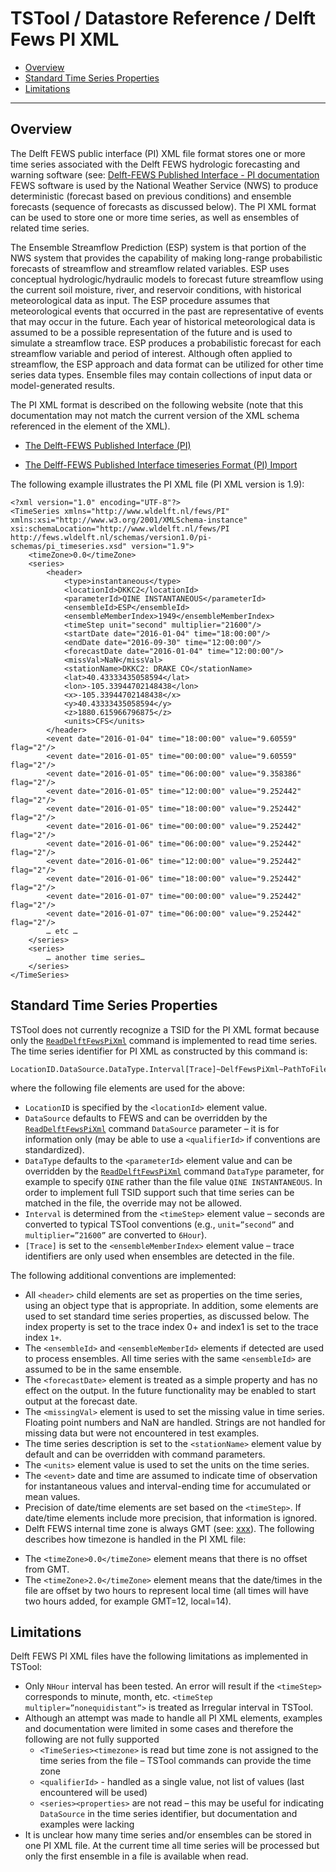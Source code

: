 # TSTool / Datastore Reference / Delft Fews PI XML #

* [Overview](#overview)
* [Standard Time Series Properties](#standard-time-series-properties)
* [Limitations](#limitations)

--------------

## Overview ##

The Delft FEWS public interface (PI) XML file format stores one or more time series
associated with the Delft FEWS hydrologic forecasting and warning software
(see: [Delft-FEWS Published Interface - PI documentation](https://publicwiki.deltares.nl/display/FEWSDOC/Delft-FEWS+Published+interface+-+PI)
FEWS software is used by the National Weather Service (NWS) to produce deterministic
(forecast based on previous conditions) and ensemble forecasts (sequence of forecasts as discussed below).
The PI XML format can be used to store one or more time series, as well as ensembles of related time series.

The Ensemble Streamflow Prediction (ESP) system is that portion of the NWS system
that provides the capability of making long-range probabilistic
forecasts of streamflow and streamflow related variables.
ESP uses conceptual hydrologic/hydraulic models to forecast future
streamflow using the current soil moisture, river, and reservoir conditions,
with historical meteorological data as input.
The ESP procedure assumes that meteorological events that occurred in the past
are representative of events that may occur in the future.
Each year of historical meteorological data is assumed to be a possible
representation of the future and is used to simulate a streamflow trace.
ESP produces a probabilistic forecast for each streamflow variable and period of interest.
Although often applied to streamflow, the ESP approach and data format can be utilized for other time series data types.
Ensemble files may contain collections of input data or model-generated results.

The PI XML format is described on the following website (note that this documentation
may not match the current version of the XML schema referenced in the <TimeSeries> element of the XML).

* [The Delft-FEWS Published Interface (PI)](https://publicwiki.deltares.nl/display/FEWSDOC/The+Delft-Fews+Published+interface+(PI))

* [The Delff-FEWS Published Interface timeseries Format (PI) Import](https://publicwiki.deltares.nl/display/FEWSDOC/Delft-Fews+Published+Interface+timeseries+Format+%28PI%29+Import)

The following example illustrates the PI XML file (PI XML version is 1.9):

```
<?xml version="1.0" encoding="UTF-8"?>
<TimeSeries xmlns="http://www.wldelft.nl/fews/PI" xmlns:xsi="http://www.w3.org/2001/XMLSchema-instance" xsi:schemaLocation="http://www.wldelft.nl/fews/PI http://fews.wldelft.nl/schemas/version1.0/pi-schemas/pi_timeseries.xsd" version="1.9">
    <timeZone>0.0</timeZone>
    <series>
        <header>
            <type>instantaneous</type>
            <locationId>DKKC2</locationId>
            <parameterId>QINE INSTANTANEOUS</parameterId>
            <ensembleId>ESP</ensembleId>
            <ensembleMemberIndex>1949</ensembleMemberIndex>
            <timeStep unit="second" multiplier="21600"/>
            <startDate date="2016-01-04" time="18:00:00"/>
            <endDate date="2016-09-30" time="12:00:00"/>
            <forecastDate date="2016-01-04" time="12:00:00"/>
            <missVal>NaN</missVal>
            <stationName>DKKC2: DRAKE CO</stationName>
            <lat>40.43333435058594</lat>
            <lon>-105.33944702148438</lon>
            <x>-105.33944702148438</x>
            <y>40.43333435058594</y>
            <z>1880.615966796875</z>
            <units>CFS</units>
        </header>
        <event date="2016-01-04" time="18:00:00" value="9.60559" flag="2"/>
        <event date="2016-01-05" time="00:00:00" value="9.60559" flag="2"/>
        <event date="2016-01-05" time="06:00:00" value="9.358386" flag="2"/>
        <event date="2016-01-05" time="12:00:00" value="9.252442" flag="2"/>
        <event date="2016-01-05" time="18:00:00" value="9.252442" flag="2"/>
        <event date="2016-01-06" time="00:00:00" value="9.252442" flag="2"/>
        <event date="2016-01-06" time="06:00:00" value="9.252442" flag="2"/>
        <event date="2016-01-06" time="12:00:00" value="9.252442" flag="2"/>
        <event date="2016-01-06" time="18:00:00" value="9.252442" flag="2"/>
        <event date="2016-01-07" time="00:00:00" value="9.252442" flag="2"/>
        <event date="2016-01-07" time="06:00:00" value="9.252442" flag="2"/>
        … etc …
    </series>
    <series>
        … another time series…
    </series>
</TimeSeries>
```

## Standard Time Series Properties ##

TSTool does not currently recognize a TSID for the PI XML format because only the
[`ReadDelftFewsPiXml`](../../command-ref/ReadDelftFewsPiXml/ReadDelftFewsPiXml) command is implemented to read time series.
The time series identifier for PI XML as constructed by this command is:

```
LocationID.DataSource.DataType.Interval[Trace]~DelfFewsPiXml~PathToFile
```

where the following file elements are used for the above:

*   `LocationID` is specified by the `<locationId>` element value.
*   `DataSource` defaults to FEWS and can be overridden by the
    [`ReadDelftFewsPiXml`](../../command-ref/ReadDelftFewsPiXml/ReadDelftFewsPiXml) command `DataSource` parameter – it is
    for information only (may be able to use a `<qualifierId>` if conventions are standardized).
*   `DataType` defaults to the `<parameterId>` element value and can be overridden by the
    [`ReadDelftFewsPiXml`](../../command-ref/ReadDelftFewsPiXml/ReadDelftFewsPiXml) command `DataType` parameter,
    for example to specify `QINE` rather than the file value `QINE INSTANTANEOUS`.
    In order to implement full TSID support such that time series can be matched in the file, the override may not be allowed.
*   `Interval` is determined from the `<timeStep>` element value – seconds are converted to
    typical TSTool conventions (e.g., `unit=”second”` and `multiplier=”21600”` are converted to `6Hour`).
*   `[Trace]` is set to the `<ensembleMemberIndex>` element value – trace
    identifiers are only used when ensembles are detected in the file.

The following additional conventions are implemented:

*   All `<header>` child elements are set as properties on the time series,
    using an object type that is appropriate.
    In addition, some elements are used to set standard time series properties, as discussed below.
    The index property is set to the trace index 0+ and index1 is set to the trace index `1+`.
*   The `<ensembleId>` and `<ensembleMemberId>` elements if detected are used to process ensembles.
    All time series with the same `<ensembleId>` are assumed to be in the same ensemble.
*   The `<forecastDate>` element is treated as a simple property and has no effect on the output.
    In the future functionality may be enabled to start output at the forecast date.
*   The `<missingVal>` element is used to set the missing value in time series.
    Floating point numbers and NaN are handled.
    Strings are not handled for missing data but were not encountered in test examples.
*   The time series description is set to the `<stationName>` element value by
    default and can be overridden with command parameters.
*   The `<units>` element value is used to set the units on the time series.
*   The `<event>` date and time are assumed to indicate time of observation for
    instantaneous values and interval-ending time for accumulated or mean values.
*   Precision of date/time elements are set based on the `<timeStep>`.
    If date/time elements include more precision, that information is ignored.
*   Delft FEWS internal time zone is always GMT
    (see:  [xxx](https://www.nws.noaa.gov/oh/hrl/general/chps/Calibration/Calibration_Configuration_Guide.pdf)).
    The following describes how timezone is handled in the PI XML file:
+   The `<timeZone>0.0</timeZone>` element means that there is no offset from GMT.
+   The `<timeZone>2.0</timeZone>` element means that the date/times in the file are
    offset by two hours to represent local time (all times will have two hours added, for example GMT=12, local=14).

## Limitations ##

Delft FEWS PI XML files have the following limitations as implemented in TSTool:

*   Only `NHour` interval has been tested.  An error will result if the `<timeStep>`
    corresponds to minute, month, etc.  `<timeStep multipler=”nonequidistant”>` is treated as Irregular interval in TSTool.
*   Although an attempt was made to handle all PI XML elements,
    examples and documentation were limited in some cases and therefore the following are not fully supported
    +   `<TimeSeries><timezone>` is read but time zone is not assigned to the time series from the file – TSTool commands can provide the time zone
    +   `<qualifierId>` - handled as a single value, not list of values (last encountered will be used)
    +   `<series><properties>` are not read – this may be useful for indicating `DataSource`
    in the time series identifier, but documentation and examples were lacking
*   It is unclear how many time series and/or ensembles can be stored in one PI XML file.
    At the current time all time series will be processed but only the first ensemble in a file is available when read.
